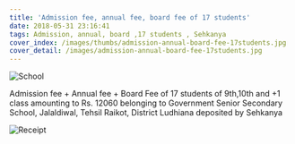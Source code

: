 ```yaml
---
title: 'Admission fee, annual fee, board fee of 17 students'
date: 2018-05-31 23:16:41
tags: Admission, annual, board ,17 students , Sehkanya
cover_index: /images/thumbs/admission-annual-board-fee-17students.jpg
cover_detail: /images/admission-annual-board-fee-17students.jpg
---
```

![School](/images/admission-annual-board-fee-17students-school.jpg)

Admission fee + Annual fee + Board Fee of 17 students of 9th,10th and +1 class amounting to Rs. 12060 belonging to Government Senior Secondary School, Jalaldiwal, Tehsil Raikot, District Ludhiana deposited by Sehkanya

![Receipt](/images/admission-annual-board-fee-17students-reciept.jpg)
